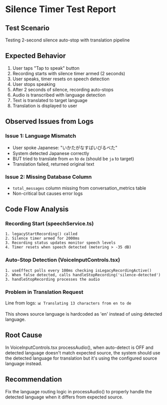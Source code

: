 # Silence Timer Test Report

## Test Scenario
Testing 2-second silence auto-stop with translation pipeline

## Expected Behavior
1. User taps "Tap to speak" button
2. Recording starts with silence timer armed (2 seconds)
3. User speaks, timer resets on speech detection
4. User stops speaking
5. After 2 seconds of silence, recording auto-stops
6. Audio is transcribed with language detection
7. Text is translated to target language
8. Translation is displayed to user

## Observed Issues from Logs

### Issue 1: Language Mismatch
- User spoke Japanese: "いかたがなすばいびるべた"
- System detected Japanese correctly
- BUT tried to translate from `en` to `de` (should be `ja` to target)
- Translation failed, returned original text

### Issue 2: Missing Database Column
- `total_messages` column missing from conversation_metrics table
- Non-critical but causes error logs

## Code Flow Analysis

### Recording Start (speechService.ts)
```
1. legacyStartRecording() called
2. Silence timer armed for 2000ms
3. Recording status updates monitor speech levels
4. Timer resets when speech detected (metering > -35 dB)
```

### Auto-Stop Detection (VoiceInputControls.tsx)
```
1. useEffect polls every 100ms checking isLegacyRecordingActive()
2. When false detected, calls handleStopRecording('silence-detected')
3. handleStopRecording processes the audio
```

### Problem in Translation Request
Line from logs: `📊 Translating 13 characters from en to de`

This shows source language is hardcoded as 'en' instead of using detected language.

## Root Cause
In VoiceInputControls.tsx processAudio(), when auto-detect is OFF and detected language doesn't match expected source, the system should use the detected language for translation but it's using the configured source language instead.

## Recommendation
Fix the language routing logic in processAudio() to properly handle the detected language when it differs from expected source.